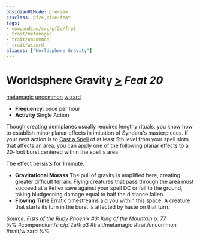 ```yaml
---
obsidianUIMode: preview
cssclass: pf2e,pf2e-feat
tags:
- compendium/src/pf2e/frp3
- trait/metamagic
- trait/uncommon
- trait/wizard
aliases: ["Worldsphere Gravity"]
---
```

# Worldsphere Gravity  [>](../../Rules/core-rulebook/chapter-9-playing-the-game.md#Actions "Single Action") *Feat 20*  
[metamagic](../../Rules/traits/metamagic.md)  [uncommon](../../Rules/traits/uncommon.md)  [wizard](../../Rules/traits/wizard.md)  

- **Frequency**: once per hour
- **Activity** Single Action

Though creating demiplanes usually requires lengthy rituals, you know how to establish minor planar effects in imitation of Syndara's masterpieces. If your next action is to [Cast a Spell](../../Rules/actions/cast-a-spell.md) of at least 5th level from your spell slots that affects an area, you can apply one of the following planar effects to a 20-foot burst centered within the spell's area.

The effect persists for 1 minute.

- **Gravitational Morass** The pull of gravity is amplified here, creating greater difficult terrain. Flying creatures that pass through the area must succeed at a Reflex save against your spell DC or fall to the ground, taking bludgeoning damage equal to half the distance fallen.
- **Flowing Time** Erratic timestreams aid you within this space. A creature that starts its turn in the burst is affected by haste on that turn.

*Source: Fists of the Ruby Phoenix #3: King of the Mountain p. 77*  
%% #compendium/src/pf2e/frp3 #trait/metamagic #trait/uncommon #trait/wizard %%